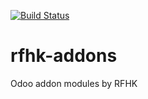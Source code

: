 [![Build Status](https://travis-ci.org/rfhk/rfhk-addons.svg?branch=$8.0)](https://travis-ci.org/rfhk/rfhk-addons)

# rfhk-addons
Odoo addon modules by RFHK
